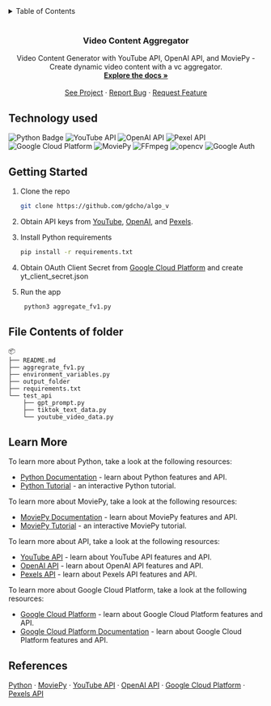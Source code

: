 <!-- TABLE OF CONTENTS -->
<details>
  <summary>Table of Contents</summary>
  <ol>
    <li>
      <a href="#technology-used">Technology used</a>      
    </li>
    <li><a href="#getting-started">Getting started</a></li>
    <li><a href="#file-contents-of-folder">File Contents of folder</a></li>
    <li><a href="#learn-more">Learn More</a></li>
    <li><a href="#references">References</a></li>
  </ol>
</details>
<br />
<div align="center">
  <!-- <a href="https://github.com/gdcho/algo_v">
    <img src="/public/images/algov.png" alt="Logo" width="300" height="300">
  </a> -->

  <h3 align="center">Video Content Aggregator</h3>


  <p align="center">
    Video Content Generator with YouTube API, OpenAI API, and MoviePy - Create dynamic video content with a vc aggregator.
    <br />
    <a href="https://github.com/gdcho/vc_aggregator"><strong>Explore the docs »</strong></a>
    <br />
    <br />
    <a href="https://algo-v-sepia.vercel.app/">See Project</a>
    ·
    <a href="https://github.com/gdcho/vc_aggregator/issues">Report Bug</a>
    ·
    <a href="https://github.com/gdcho/vc_aggregator/issues">Request Feature</a>
  </p>
</div>


## Technology used

![Python Badge](https://img.shields.io/badge/Python-3776AB?logo=python&logoColor=fff&style=for-the-badge)
![YouTube API](https://img.shields.io/badge/YouTube%20API-FF0000?style=for-the-badge&logo=youtube&logoColor=white)
![OpenAI API](https://img.shields.io/badge/OpenAI%20API-FF6600?style=for-the-badge&logo=openai&logoColor=white)
![Pexel API](https://img.shields.io/badge/Pexel%20API-05A081?style=for-the-badge&logo=pexels&logoColor=white)
![Google Cloud Platform](https://img.shields.io/badge/Google%20Cloud%20Platform-4285F4?style=for-the-badge&logo=google-cloud&logoColor=white)
![MoviePy](https://img.shields.io/badge/MoviePy-000000?style=for-the-badge&logo=python&logoColor=white)
![FFmpeg](https://img.shields.io/badge/FFmpeg-007ACC?style=for-the-badge&logo=ffmpeg&logoColor=white)
![opencv](https://img.shields.io/badge/opencv-5C3EE8?style=for-the-badge&logo=opencv&logoColor=white)
![Google Auth](https://img.shields.io/badge/Google%20Auth-4285F4?style=for-the-badge&logo=google&logoColor=white)


## Getting Started

1. Clone the repo
   ```sh
   git clone https://github.com/gdcho/algo_v
   ```
2. Obtain API keys from [YouTube](https://developers.google.com/youtube/v3/getting-started), [OpenAI](https://beta.openai.com/), and [Pexels](https://www.pexels.com/api/new/).
3. Install Python requirements

   ```sh
   pip install -r requirements.txt
   ```
4. Obtain OAuth Client Secret from [Google Cloud Platform](https://console.cloud.google.com/apis/credentials) and create yt_client_secret.json
5. Run the app

   ```sh
    python3 aggregate_fv1.py
    ```

## File Contents of folder

```
📦
├── README.md
├── aggregrate_fv1.py
├── environment_variables.py
├── output_folder
├── requirements.txt
└── test_api
    ├── gpt_prompt.py
    ├── tiktok_text_data.py
    └── youtube_video_data.py
```

## Learn More

To learn more about Python, take a look at the following resources:

- [Python Documentation](https://www.python.org/doc/) - learn about Python features and API.
- [Python Tutorial](https://docs.python.org/3/tutorial/) - an interactive Python tutorial.

To learn more about MoviePy, take a look at the following resources:

- [MoviePy Documentation](https://zulko.github.io/moviepy/) - learn about MoviePy features and API.
- [MoviePy Tutorial](https://zulko.github.io/moviepy/getting_started/your_first_clip.html) - an interactive MoviePy tutorial.

To learn more about API, take a look at the following resources:

- [YouTube API](https://developers.google.com/youtube/v3/getting-started) - learn about YouTube API features and API.
- [OpenAI API](https://beta.openai.com/) - learn about OpenAI API features and API.
- [Pexels API](https://www.pexels.com/api/new/) - learn about Pexels API features and API.

To learn more about Google Cloud Platform, take a look at the following resources:

- [Google Cloud Platform](https://console.cloud.google.com/apis/credentials) - learn about Google Cloud Platform features and API.
- [Google Cloud Platform Documentation](https://cloud.google.com/docs) - learn about Google Cloud Platform features and API.


## References

[Python](https://www.python.org/) ·
[MoviePy](https://zulko.github.io/moviepy/) ·
[YouTube API](https://developers.google.com/youtube/v3/getting-started) ·
[OpenAI API](https://beta.openai.com/) ·
[Google Cloud Platform](https://console.cloud.google.com/apis/credentials) ·
[Pexels API](https://www.pexels.com/api/new/) 